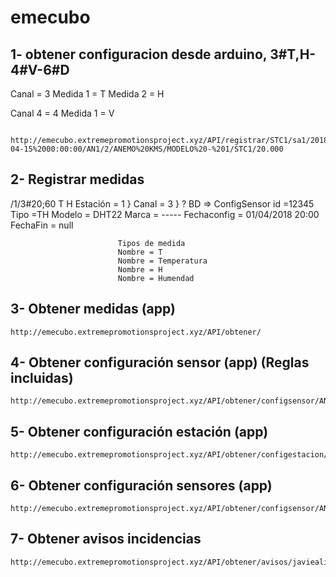 # emecubo



## 1- obtener configuracion desde arduino, 3#T,H-4#V-6#D
Canal = 3
Medida 1 = T
Medida 2 = H

Canal 4 = 4
Medida 1 = V

      http://emecubo.extremepromotionsproject.xyz/API/registrar/STC1/sa1/2018-04-15%2000:00:00/AN1/2/ANEMO%20KMS/MODELO%20-%201/STC1/20.000

## 2- Registrar medidas

/1/3#20;60
      T H
Estación = 1   }
Canal    = 3   }  ? BD => ConfigSensor
                            id =12345 
                            Tipo =TH
                            Modelo = DHT22
                            Marca = -----
                            Fechaconfig = 01/04/2018 20:00
                            FechaFin = null

                            Tipos de medida
                            Nombre = T
                            Nombre = Temperatura
                            Nombre = H
                            Nombre = Humendad
## 3- Obtener medidas (app)
	http://emecubo.extremepromotionsproject.xyz/API/obtener/
## 4- Obtener configuración sensor (app) (Reglas incluidas)
	http://emecubo.extremepromotionsproject.xyz/API/obtener/configsensor/AN1
## 5- Obtener configuración estación (app)
	http://emecubo.extremepromotionsproject.xyz/API/obtener/configestacion/STC1
## 6- Obtener configuración sensores (app)
	http://emecubo.extremepromotionsproject.xyz/API/obtener/configsensor/AN1  
## 7- Obtener avisos incidencias
	http://emecubo.extremepromotionsproject.xyz/API/obtener/avisos/javiealiaga@gmail.com